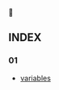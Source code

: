 :file_folder:   
## INDEX
### 01
- [variables]([#variables](https://github.com/hyennii/study/blob/main/chrome%20app%20by%20vanilla%20js_nomad/%EC%A0%95%EB%A6%AC.md#variables))
